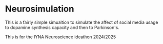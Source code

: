 # Neurosimulation

This is a fairly simple simualtion to simulate the affect of social media usage to dopamine synthesis capacity and then to Parkinson's.

This is for the IYNA Neuroscience ideathon 2024/2025

